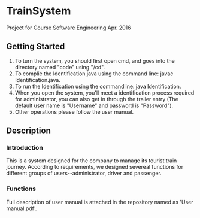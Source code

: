 # TrainSystem
Project for Course Software Engineering Apr. 2016
## Getting Started
1. To turn the system, you should first open cmd, and goes into the directory named "code" using "/cd".  
2. To complie the Identification.java using the command line: javac Identification.java.  
3. To run the Identification using the commandline: java Identification.  
4. When you open the system, you'll meet a identification process required for administrator, you can also get in through the traller entry (The default user name is "Username" and password is "Password").  
5. Other operations please follow the user manual.  
## Description
### Introduction
This is a system designed for the company to manage its tourist train journey. According to requirements, we designed severeal functions for different groups of users--administrator, driver and passenger.
### Functions
Full description of user manual is attached in the repository named as 'User manual.pdf'.

